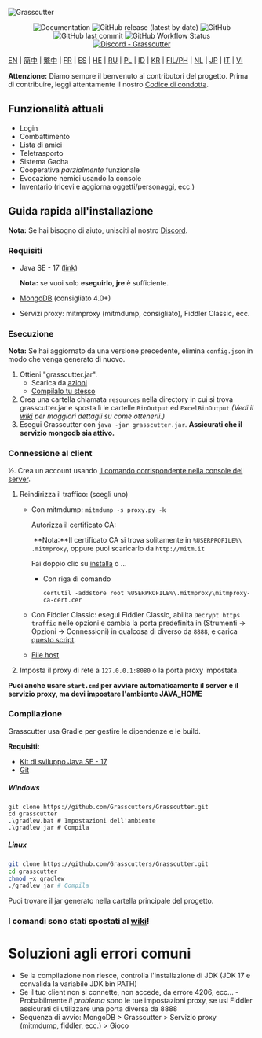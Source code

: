 ![Grasscutter](https://socialify.git.ci/Grasscutters/Grasscutter/image?description=1&forks=1&issues=1&language=1&logo=https%3A%2F%2Fs2.loli.net%2F2022%2F04%2F25%2FxOiJn7lCdcT5Mw1.png&name=1&owner=1&pulls=1&stargazers=1&theme=Light)
<div align="center"><img alt="Documentation" src="https://img.shields.io/badge/Wiki-Grasscutter-blue?style=for-the-badge&link=https://github.com/Grasscutters/Grasscutter/wiki&link=https://github.com/Grasscutters/Grasscutter/wiki"> <img alt="GitHub release (latest by date)" src="https://img.shields.io/github/v/release/Grasscutters/Grasscutter?logo=java&style=for-the-badge"> <img alt="GitHub" src="https://img.shields.io/github/license/Grasscutters/Grasscutter?style=for-the-badge"> <img alt="GitHub last commit" src="https://img.shields.io/github/last-commit/Grasscutters/Grasscutter?style=for-the-badge"> <img alt="GitHub Workflow Status" src="https://img.shields.io/github/actions/workflow/status/Grasscutters/Grasscutter/build.yml?branch=development&logo=github&style=for-the-badge"></div>

<div align="center"><a href="https://discord.gg/T5vZU6UyeG"><img alt="Discord - Grasscutter" src="https://img.shields.io/discord/965284035985305680?label=Discord&logo=discord&style=for-the-badge"></a></div>

[EN](../README.md) | [简中](README_zh-CN.md) | [繁中](README_zh-TW.md) | [FR](README_fr-FR.md) | [ES](README_es-ES.md) | [HE](README_HE.md) | [RU](README_ru-RU.md) | [PL](README_pl-PL.md) | [ID](README_id-ID.md) | [KR](README_ko-KR.md) | [FIL/PH](README_fil-PH.md) | [NL](README_NL.md) | [JP](README_ja-JP.md) | [IT](README_it-IT.md) | [VI](README_vi-VN.md)

**Attenzione:** Diamo sempre il benvenuto ai contributori del progetto. Prima di contribuire, leggi attentamente il nostro [Codice di condotta](https://github.com/Grasscutters/Grasscutter/blob/stable/CONTRIBUTING.md).

## Funzionalità attuali

* Login
* Combattimento
* Lista di amici
* Teletrasporto
* Sistema Gacha
* Cooperativa *parzialmente* funzionale
* Evocazione nemici usando la console
* Inventario (ricevi e aggiorna oggetti/personaggi, ecc.)

## Guida rapida all'installazione

**Nota:** Se hai bisogno di aiuto, unisciti al nostro [Discord](https://discord.gg/T5vZU6UyeG).

### Requisiti

* Java SE - 17 ([link](https://www.oracle.com/java/technologies/javase/jdk17-archive-downloads.html))

  **Nota:** se vuoi solo **eseguirlo**, **jre** è sufficiente.

* [MongoDB](https://www.mongodb.com/try/download/community) (consigliato 4.0+)

* Servizi proxy: mitmproxy (mitmdump, consigliato), Fiddler Classic, ecc.

### Esecuzione

**Nota:** Se hai aggiornato da una versione precedente, elimina `config.json` in modo che venga generato di nuovo.

1. Ottieni "grasscutter.jar".
   - Scarica da [azioni](https://github.com/Grasscutters/Grasscutter/suites/6895963598/artifacts/267483297)
   - [Compilalo tu stesso](#Compilazione)
2. Crea una cartella chiamata `resources` nella directory in cui si trova grasscutter.jar e sposta lì le cartelle `BinOutput` ed `ExcelBinOutput` *(Vedi il [wiki](https://github.com/Grasscutters/Grasscutter/wiki ) per maggiori dettagli su come ottenerli.)*
3. Esegui Grasscutter con `java -jar grasscutter.jar`. **Assicurati che il servizio mongodb sia attivo.**

### Connessione al client

½. Crea un account usando [il comando corrispondente nella console del server](https://github.com/Grasscutters/Grasscutter/wiki/Commands#targeting).

1. Reindirizza il traffico: (scegli uno)
    - Con mitmdump: `mitmdump -s proxy.py -k`

      Autorizza il certificato CA:

      ​ **Nota:**Il certificato CA si trova solitamente in `%USERPROFILE%\ .mitmproxy`, oppure puoi scaricarlo da `http://mitm.it`

      Fai doppio clic su [installa](https://docs.microsoft.com/en-us/skype-sdk/sdn/articles/installing-the-trusted-root-certificate#installing-a-trusted-root-certificate) o ...

      - Con riga di comando

        ```shell
        certutil -addstore root %USERPROFILE%\.mitmproxy\mitmproxy-ca-cert.cer
        ```

    - Con Fiddler Classic: esegui Fiddler Classic, abilita `Decrypt https traffic` nelle opzioni e cambia la porta predefinita in (Strumenti -> Opzioni -> Connessioni) in qualcosa di diverso da `8888`, e carica [questo script](https://github.lunatic.moe/fiddlerscript).

    - [File host](https://github.com/Grasscutters/Grasscutter/wiki/Running#traffic-route-map)

2. Imposta il proxy di rete a `127.0.0.1:8080` o la porta proxy impostata.

**Puoi anche usare `start.cmd` per avviare automaticamente il server e il servizio proxy, ma devi impostare l'ambiente JAVA_HOME**

### Compilazione

Grasscutter usa Gradle per gestire le dipendenze e le build.

**Requisiti:**

- [Kit di sviluppo Java SE - 17](https://www.oracle.com/java/technologies/javase/jdk17-archive-downloads.html)
- [Git](https://git-scm.com/downloads)

##### Windows

```shell
git clone https://github.com/Grasscutters/Grasscutter.git
cd grasscutter
.\gradlew.bat # Impostazioni dell'ambiente
.\gradlew jar # Compila
```

##### Linux

```bash
git clone https://github.com/Grasscutters/Grasscutter.git
cd grasscutter
chmod +x gradlew
./gradlew jar # Compila
```

Puoi trovare il jar generato nella cartella principale del progetto.

### I comandi sono stati spostati al [wiki](https://github.com/Grasscutters/Grasscutter/wiki/Commands)!

# Soluzioni agli errori comuni

* Se la compilazione non riesce, controlla l'installazione di JDK (JDK 17 e convalida la variabile JDK bin PATH)
* Se il tuo client non si connette, non accede, da errore 4206, ecc... - Probabilmente *il problema* sono le tue impostazioni proxy, se usi
  Fiddler assicurati di utilizzare una porta diversa da 8888
* Sequenza di avvio: MongoDB > Grasscutter > Servizio proxy (mitmdump, fiddler, ecc.) > Gioco
